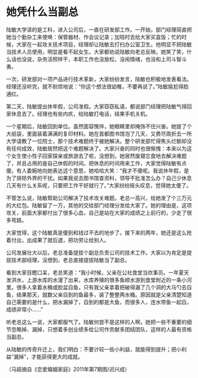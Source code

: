 # 她凭什么当副总

陆敏大学读的是工科，进入公司后，一直在研发部工作。一开始，部门经理简直把她当个勤杂工来使唤：保管器材、作会议记录；加班时去给大家买盒饭；忙的时候，大家在一起攻关技术项目，经理却让陆敏去打扫办公室卫生。他明显不把陆敏当技术人员使用，明显是看不起女生。大家都劝说陆敏向老总反映。她笑了笑，什么话也没说，杂务活照样干，本职工作也没放松，没闹情绪，也没和上司斗智斗勇。 

一次，研发部对一项产品进行技术革新，大家纷纷发言，陆敏也积极地发表看法。经理还没听完，就不耐烦地说：“你这个想法很幼稚，不要再说了。”陆敏尴尬得脸通红。 

第二天，陆敏提出休年假，公司准假。大家窃窃私语，都说部门经理把陆敏气得回家休息去了。经理也有些内疚，给陆敏打电话，结果手机关机。 

一个星期后，陆敏回到单位。虽然面容憔悴，她眼睛里却掩饰不住兴奋。她提了个大纸袋，里面装着满满的复印材料。她在首都图书馆泡了几天，又费尽周折去一所大学请教了一位院士，那个技术难题终于被她解决。整个研发部忙得焦头烂额却没有任何成效，陆敏居然把这个难题解决了。大家兴奋的同时也很惭愧：本来以为这个女生使小性子回家探亲或旅游去了呢，没想到，她居然废寝忘食地去解决难题了，并且占用的是自己休假的时间。把休息的时间用来工作，大家觉得陆敏有点傻。有人委婉地向她表达这个意思，她哈哈大笑：“我才不傻呢。我说休年假，是为了排除外界的干扰。如果我说去图书馆查资料，领导不批准怎么办？自己少休息几天有什么关系呢，只要把工作干好就行了。”大家纷纷摇头叹息，觉得她太傻了。 

不管怎么说，陆敏帮助公司解决了技术攻关难题。老总一高兴，给她发了个三万元的大红包。陆敏留了一万，其他的交给部门经理分发给大家了。她的理由是，这项攻关，前面大家都付出了很多心血，自己是站在大家的成绩之上前行的，少走了很多弯路。 

大家觉得，这个陆敏真是傻到和钱过不去的地步了。接下来的两年，她还是这么抢着付出，出成果了就后退，把功劳让给别人。 

公司发展壮大以后，老总准备提拔个副总负责公司的技术工作。大家以为肯定是提拔技术部经理，没想到，老总直接提拔陆敏当了副总。 

看到大家目瞪口呆，老总笑道：“我小时候，父亲在公社食堂当炊事员。一年夏天发洪水，上游水库的水漫了出来，水库养殖的很多鱼顺水游到食堂附近的一条小河里。很多人拿着水桶或脸盆舀鱼，只有我父亲拿着把破得漏了几个洞的大马勺去舀鱼，结果那天，就数父亲舀到的鱼最多，装了整整两水桶。原因就是父亲清楚知道自己需要的是什么，把水漏掉了，舀到的都是大鱼，而很多人，连水带鱼一起舀，成绩非常小……” 

听老总这么一说，大家都服气了。陆敏何尝不是这样的人啊，她把一些不重要的细节忽略掉、漏掉，只想着多创业绩多给公司作贡献多团结团队，这样的人最有资格当副总。 

从陆敏的传奇升迁上，我们明白：不要计较一些小利益，就能得到提升；把小利益“漏掉”，才能获得更大的成就。 

（马超摘自《恋爱婚姻家庭》2011年第7期图/迟兴成）